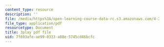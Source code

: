 ```yaml
---
content_type: resource
description: ''
file: /media/https%3A/open-learning-course-data-rc.s3.amazonaws.com/4-241j-theory-of-city-form-spring-2013/7f693afeae990333a88e5745cd46bcfc_LYudSLnQEkY.pdf
file_type: application/pdf
resourcetype: Document
title: 3play pdf file
uid: 7f693afe-ae99-0333-a88e-5745cd46bcfc
---
```

